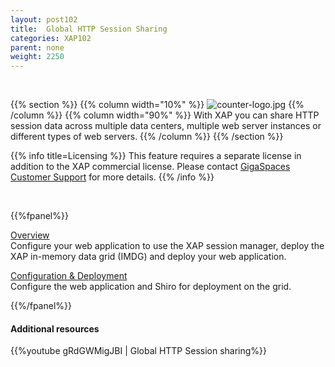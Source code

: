 ```yaml
---
layout: post102
title:  Global HTTP Session Sharing
categories: XAP102
parent: none
weight: 2250
---
```


<br>

{{% section %}}
{{% column width="10%" %}}
![counter-logo.jpg](/attachment_files/subject/httpsession.png)
{{% /column %}}
{{% column width="90%" %}}
With XAP you can share HTTP session data across multiple data centers, multiple web server instances or different types of web servers.
{{% /column %}}
{{% /section %}}

{{% info title=Licensing %}}
This feature requires a separate license in addition to the XAP commercial license. Please contact [GigaSpaces Customer Support](http://www.gigaspaces.com/content/customer-support-services) for more details.
{{% /info %}}


<br>

{{%fpanel%}}

[Overview](./global-http-session-sharing.html)<br>
Configure your web application to use the XAP session manager, deploy the XAP in-memory data grid (IMDG) and deploy your web application.

[Configuration & Deployment](./global-http-session-sharing-configuration.html)<br>
Configure the web application and Shiro for deployment on the grid.

{{%/fpanel%}}





#### Additional resources

{{%youtube gRdGWMigJBI | Global HTTP Session sharing%}}
